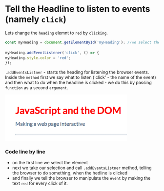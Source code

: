 # Tell the Headline to listen to events (namely `click`)

Lets change the `heading` elemnt to `red` by `clicking`.

```js
const myHeading = document.getElementById('myHeading'); //we select the element

myHeading.addEventListener('click', () => {
myHeading.style.color = 'red';            
});
```
`.addEventsListner` - starts the heading for listening the browser events. Inside the `method` first we say what to listen ('click' - the name of the event) and then what to do when the headline is clicked - we do this by passing `function` as a second `argument`. 

![listen-to-events](../listen-to-events.png)

### Code line by line

* on the first line we select the element
* next we take our selection and call `.addEventsListner` method, telling the browser to do something, when the hedline is clicked
* and finally we tell the browser to manipulate the `event` by making the text `red` for every click of it. 